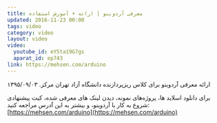 ```yaml
---
title: معرفی آردوینو | ارائه + آموزش استفاده
updated: 2016-11-23 00:00
tags: video
category: video
layout: video
video:
  youtube_id: eY5ta19G7gs
  aparat_id: ep743
link: https://mehsen.com/arduino
---
```

ارائه معرفی آردوینو برای کلاس ریزپردازنده دانشگاه آزاد تهران مرکز.
۱۳۹۵/۰۹/۰۳

برای دانلود اسلاید ها، پروژه‌های نمونه، دیدن لینک های معرفی شده، کیت پیشنهادی شروع به کار با آردوینو، و بیشتر به این آدرس مراجعه کنید:
[https://mehsen.com/arduino](https://mehsen.com/arduino)
